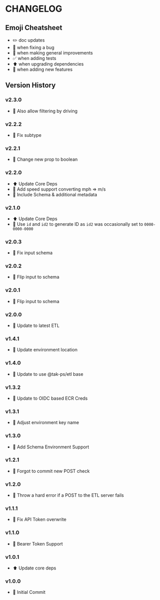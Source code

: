 # CHANGELOG

## Emoji Cheatsheet
- :pencil2: doc updates
- :bug: when fixing a bug
- :rocket: when making general improvements
- :white_check_mark: when adding tests
- :arrow_up: when upgrading dependencies
- :tada: when adding new features

## Version History

### v2.3.0

- :rocket: Also allow filtering by driving

### v2.2.2

- :bug: Fix subtype

### v2.2.1

- :bug: Change new prop to boolean

### v2.2.0

- :arrow_up: Update Core Deps
- :tada: Add speed support converting mph => m/s
- :rocket: Include Schema & additional metadata

### v2.1.0

- :arrow_up: Update Core Deps
- :bug: Use `id` and `id2` to generate ID as `id2` was occasionally set to `0000-0000-0000`

### v2.0.3

- :bug: Fix input schema

### v2.0.2

- :bug: Flip input to schema

### v2.0.1

- :bug: Flip input to schema

### v2.0.0

- :rocket: Update to latest ETL

### v1.4.1

- :rocket: Update environment location

### v1.4.0

- :rocket: Update to use @tak-ps/etl base

### v1.3.2

- :rocket: Update to OIDC based ECR Creds

### v1.3.1

- :bug: Adjust environment key name

### v1.3.0

- :tada: Add Schema Environment Support

### v1.2.1

- :bug: Forgot to commit new POST check

### v1.2.0

- :rocket: Throw a hard error if a POST to the ETL server fails

### v1.1.1

- :bug: Fix API Token overwrite

### v1.1.0

- :rocket: Bearer Token Support

### v1.0.1

- :arrow_up: Update core deps

### v1.0.0

- :tada: Initial Commit
